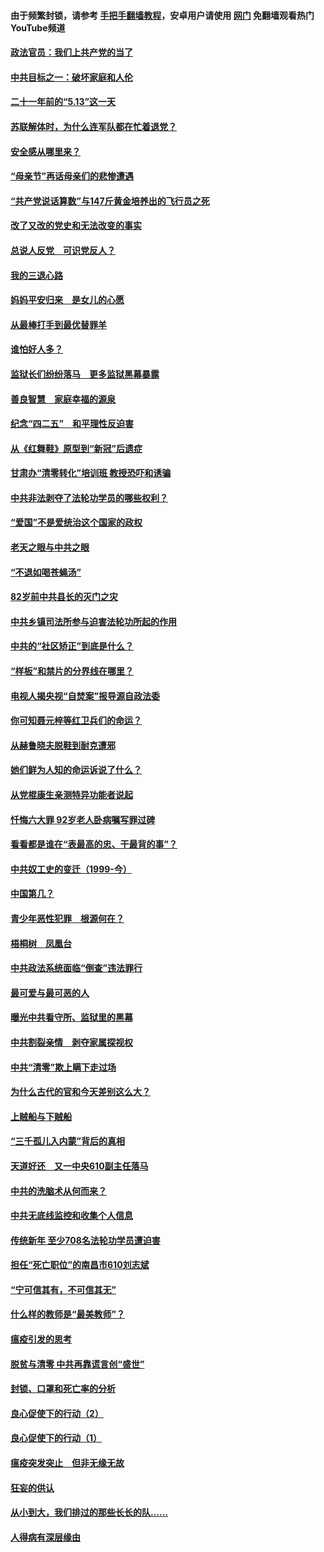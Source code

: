 #### 由于频繁封锁，请参考 [手把手翻墙教程](https://github.com/gfw-breaker/guides/wiki/)，安卓用户请使用 [网门](https://github.com/gfw-breaker/nogfw/blob/master/dl.md?t=05210801) 免翻墙观看热门YouTube频道 

#### [政法官员：我们上共产党的当了](../pages/19/425351.md?t=05210801) 

#### [中共目标之一：破坏家庭和人伦](../pages/19/424454.md?t=05210801) 

#### [二十一年前的“5.13”这一天](../pages/19/424814.md?t=05210801) 

#### [苏联解体时，为什么连军队都在忙着退党？](../pages/19/424335.md?t=05210801) 

#### [安全感从哪里来？](../pages/19/424336.md?t=05210801) 

#### [“母亲节”再话母亲们的悲惨遭遇](../pages/19/424234.md?t=05210801) 

#### [“共产党说话算数”与147斤黄金培养出的飞行员之死](../pages/19/424115.md?t=05210801) 

#### [改了又改的党史和无法改变的事实](../pages/19/424037.md?t=05210801) 

#### [总说人反党　可识党反人？](../pages/19/423820.md?t=05210801) 

#### [我的三退心路](../pages/19/423876.md?t=05210801) 

#### [妈妈平安归来　是女儿的心愿](../pages/19/423947.md?t=05210801) 

#### [从最棒打手到最优替罪羊](../pages/19/423819.md?t=05210801) 

#### [谁怕好人多？](../pages/19/423774.md?t=05210801) 

#### [监狱长们纷纷落马　更多监狱黑幕暴露](../pages/19/423787.md?t=05210801) 

#### [善良智慧　家庭幸福的源泉](../pages/19/423632.md?t=05210801) 

#### [纪念“四二五”　和平理性反迫害](../pages/19/423660.md?t=05210801) 

#### [从《红舞鞋》原型到“新冠”后遗症](../pages/19/423509.md?t=05210801) 

#### [甘肃办“清零转化”培训班 教授恐吓和诱骗](../pages/19/423498.md?t=05210801) 

#### [中共非法剥夺了法轮功学员的哪些权利？](../pages/19/423392.md?t=05210801) 

#### [“爱国”不是爱统治这个国家的政权](../pages/19/423029.md?t=05210801) 

#### [老天之眼与中共之眼](../pages/19/423378.md?t=05210801) 

#### [“不退如喝苍蝇汤”](../pages/19/423287.md?t=05210801) 

#### [82岁前中共县长的灭门之灾](../pages/19/423055.md?t=05210801) 

#### [中共乡镇司法所参与迫害法轮功所起的作用](../pages/19/423064.md?t=05210801) 

#### [中共的“社区矫正”到底是什么？](../pages/19/422870.md?t=05210801) 

#### [“样板”和禁片的分界线在哪里？](../pages/19/422704.md?t=05210801) 

#### [电视人揭央视“自焚案”报导源自政法委](../pages/19/422770.md?t=05210801) 

#### [你可知聂元梓等红卫兵们的命运？](../pages/19/422848.md?t=05210801) 

#### [从赫鲁晓夫脱鞋到耐克遭邪](../pages/19/422826.md?t=05210801) 

#### [她们鲜为人知的命运诉说了什么？](../pages/19/422754.md?t=05210801) 

#### [从党棍康生亲测特异功能者说起](../pages/19/422657.md?t=05210801) 

#### [忏悔六大罪 92岁老人卧病嘱写罪过碑](../pages/19/422750.md?t=05210801) 

#### [看看都是谁在“表最高的忠、干最背的事”？](../pages/19/422703.md?t=05210801) 

#### [中共奴工史的变迁（1999-今）](../pages/19/422656.md?t=05210801) 

#### [中国第几？](../pages/19/422496.md?t=05210801) 

#### [青少年恶性犯罪　根源何在？](../pages/19/422449.md?t=05210801) 

#### [梧桐树　凤凰台](../pages/19/422442.md?t=05210801) 

#### [中共政法系统面临“倒查”违法罪行](../pages/19/422497.md?t=05210801) 

#### [最可爱与最可恶的人](../pages/19/422448.md?t=05210801) 

#### [曝光中共看守所、监狱里的黑幕](../pages/19/422390.md?t=05210801) 

#### [中共割裂亲情　剥夺家属探视权](../pages/19/422364.md?t=05210801) 

#### [中共“清零”欺上瞒下走过场](../pages/19/422306.md?t=05210801) 

#### [为什么古代的官和今天差别这么大？](../pages/19/422228.md?t=05210801) 

#### [上贼船与下贼船](../pages/19/422276.md?t=05210801) 

#### [“三千孤儿入内蒙”背后的真相](../pages/19/422229.md?t=05210801) 

#### [天道好还　又一中央610副主任落马](../pages/19/422155.md?t=05210801) 

#### [中共的洗脑术从何而来？](../pages/19/422154.md?t=05210801) 

#### [中共无底线监控和收集个人信息](../pages/19/422039.md?t=05210801) 

#### [传统新年 至少708名法轮功学员遭迫害](../pages/19/421946.md?t=05210801) 

#### [担任“死亡职位”的南昌市610刘志斌](../pages/19/421957.md?t=05210801) 

#### [“宁可信其有，不可信其无”](../pages/19/421691.md?t=05210801) 

#### [什么样的教师是“最美教师”？](../pages/19/421755.md?t=05210801) 

#### [瘟疫引发的思考](../pages/19/421594.md?t=05210801) 

#### [脱贫与清零 中共再靠谎言创“盛世”](../pages/19/421590.md?t=05210801) 

#### [封锁、口罩和死亡率的分析](../pages/19/421495.md?t=05210801) 

#### [良心促使下的行动（2）](../pages/19/421361.md?t=05210801) 

#### [良心促使下的行动（1）](../pages/19/421302.md?t=05210801) 

#### [瘟疫突发突止　但非无缘无故](../pages/19/421281.md?t=05210801) 

#### [狂妄的供认](../pages/19/421199.md?t=05210801) 

#### [从小到大，我们排过的那些长长的队……](../pages/19/421243.md?t=05210801) 

#### [人得病有深层缘由](../pages/19/420864.md?t=05210801) 

